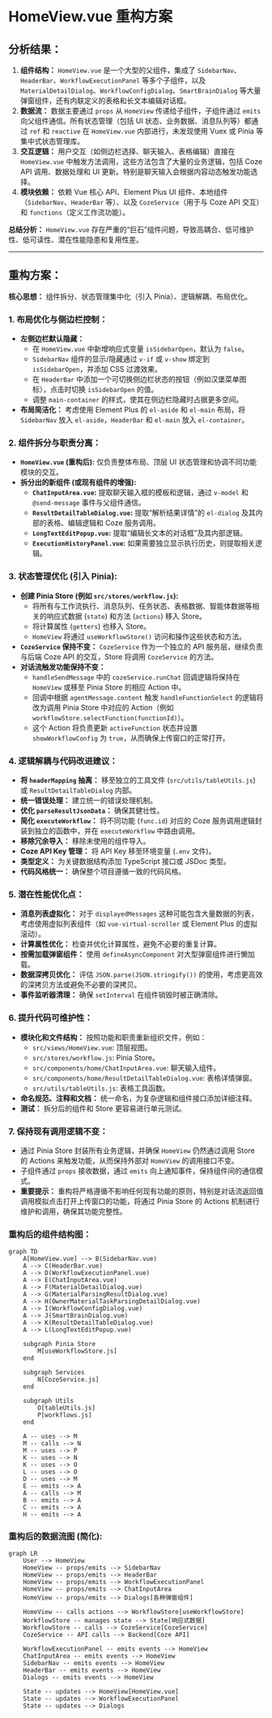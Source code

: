 # HomeView.vue 重构方案

## 分析结果：

1.  **组件结构：** `HomeView.vue` 是一个大型的父组件，集成了 `SidebarNav`、`HeaderBar`、`WorkflowExecutionPanel` 等多个子组件，以及 `MaterialDetailDialog`、`WorkflowConfigDialog`、`SmartBrainDialog` 等大量弹窗组件，还有内联定义的表格和长文本编辑对话框。
2.  **数据流：** 数据主要通过 `props` 从 `HomeView` 传递给子组件，子组件通过 `emits` 向父组件通信。所有状态管理（包括 UI 状态、业务数据、消息队列等）都通过 `ref` 和 `reactive` 在 `HomeView.vue` 内部进行，未发现使用 Vuex 或 Pinia 等集中式状态管理库。
3.  **交互逻辑：** 用户交互（如侧边栏选择、聊天输入、表格编辑）直接在 `HomeView.vue` 中触发方法调用，这些方法包含了大量的业务逻辑，包括 Coze API 调用、数据处理和 UI 更新。特别是聊天输入会根据内容动态触发功能选择。
4.  **模块依赖：** 依赖 Vue 核心 API、Element Plus UI 组件、本地组件（`SidebarNav`、`HeaderBar` 等）、以及 `CozeService`（用于与 Coze API 交互）和 `functions`（定义工作流功能）。

**总结分析：** `HomeView.vue` 存在严重的“巨石”组件问题，导致高耦合、低可维护性、低可读性、潜在性能隐患和复用性差。

---

## 重构方案：

**核心思想：** 组件拆分、状态管理集中化（引入 Pinia）、逻辑解耦、布局优化。

### 1. 布局优化与侧边栏控制：

*   **左侧边栏默认隐藏：**
    *   在 `HomeView.vue` 中新增响应式变量 `isSidebarOpen`，默认为 `false`。
    *   `SidebarNav` 组件的显示/隐藏通过 `v-if` 或 `v-show` 绑定到 `isSidebarOpen`，并添加 CSS 过渡效果。
    *   在 `HeaderBar` 中添加一个可切换侧边栏状态的按钮（例如汉堡菜单图标），点击时切换 `isSidebarOpen` 的值。
    *   调整 `main-container` 的样式，使其在侧边栏隐藏时占据更多空间。
*   **布局简洁化：** 考虑使用 Element Plus 的 `el-aside` 和 `el-main` 布局，将 `SidebarNav` 放入 `el-aside`，`HeaderBar` 和 `el-main` 放入 `el-container`。

### 2. 组件拆分与职责分离：

*   **`HomeView.vue` (重构后):** 仅负责整体布局、顶层 UI 状态管理和协调不同功能模块的交互。
*   **拆分出的新组件 (或现有组件的增强):**
    *   **`ChatInputArea.vue`:** 提取聊天输入框的模板和逻辑，通过 `v-model` 和 `@send-message` 事件与父组件通信。
    *   **`ResultDetailTableDialog.vue`:** 提取“解析结果详情”的 `el-dialog` 及其内部的表格、编辑逻辑和 Coze 服务调用。
    *   **`LongTextEditPopup.vue`:** 提取“编辑长文本的对话框”及其内部逻辑。
    *   **`ExecutionHistoryPanel.vue`:** 如果需要独立显示执行历史，则提取相关逻辑。

### 3. 状态管理优化 (引入 Pinia):

*   **创建 Pinia Store (例如 `src/stores/workflow.js`):**
    *   将所有与工作流执行、消息队列、任务状态、表格数据、智能体数据等相关的响应式数据 (`state`) 和方法 (`actions`) 移入 Store。
    *   将计算属性 (`getters`) 也移入 Store。
    *   `HomeView` 将通过 `useWorkflowStore()` 访问和操作这些状态和方法。
*   **`CozeService` 保持不变：** `CozeService` 作为一个独立的 API 服务层，继续负责与后端 Coze API 的交互，Store 将调用 `CozeService` 的方法。
*   **对话流触发功能保持不变：**
    *   `handleSendMessage` 中的 `cozeService.runChat` 回调逻辑将保持在 `HomeView` 或移至 Pinia Store 的相应 Action 中。
    *   回调中根据 `agentMessage.content` 触发 `handleFunctionSelect` 的逻辑将改为调用 Pinia Store 中对应的 Action（例如 `workflowStore.selectFunction(functionId)`）。
    *   这个 Action 将负责更新 `activeFunction` 状态并设置 `showWorkflowConfig` 为 `true`，从而确保上传窗口的正常打开。

### 4. 逻辑解耦与代码改进建议：

*   **将 `headerMapping` 抽离：** 移至独立的工具文件 (`src/utils/tableUtils.js`) 或 `ResultDetailTableDialog` 内部。
*   **统一错误处理：** 建立统一的错误处理机制。
*   **优化 `parseResultJsonData`：** 确保其健壮性。
*   **简化 `executeWorkflow`：** 将不同功能 (`func.id`) 对应的 Coze 服务调用逻辑封装到独立的函数中，并在 `executeWorkflow` 中路由调用。
*   **移除冗余导入：** 移除未使用的组件导入。
*   **Coze API Key 管理：** 将 API Key 移至环境变量 (`.env` 文件)。
*   **类型定义：** 为关键数据结构添加 TypeScript 接口或 JSDoc 类型。
*   **代码风格统一：** 确保整个项目遵循一致的代码风格。

### 5. 潜在性能优化点：

*   **消息列表虚拟化：** 对于 `displayedMessages` 这种可能包含大量数据的列表，考虑使用虚拟列表组件（如 `vue-virtual-scroller` 或 Element Plus 的虚拟滚动）。
*   **计算属性优化：** 检查并优化计算属性，避免不必要的重复计算。
*   **按需加载弹窗组件：** 使用 `defineAsyncComponent` 对大型弹窗组件进行懒加载。
*   **数据深拷贝优化：** 评估 `JSON.parse(JSON.stringify())` 的使用，考虑更高效的深拷贝方法或避免不必要的深拷贝。
*   **事件监听器清理：** 确保 `setInterval` 在组件销毁时被正确清除。

### 6. 提升代码可维护性：

*   **模块化和文件结构：** 按照功能和职责重新组织文件，例如：
    *   `src/views/HomeView.vue`: 顶层视图。
    *   `src/stores/workflow.js`: Pinia Store。
    *   `src/components/home/ChatInputArea.vue`: 聊天输入组件。
    *   `src/components/home/ResultDetailTableDialog.vue`: 表格详情弹窗。
    *   `src/utils/tableUtils.js`: 表格工具函数。
*   **命名规范、注释和文档：** 统一命名，为复杂逻辑和组件接口添加详细注释。
*   **测试：** 拆分后的组件和 Store 更容易进行单元测试。

### 7. 保持现有调用逻辑不变：

*   通过 Pinia Store 封装所有业务逻辑，并确保 `HomeView` 仍然通过调用 Store 的 Actions 来触发功能，从而保持外部对 `HomeView` 的调用接口不变。
*   子组件通过 `props` 接收数据，通过 `emits` 向上通知事件，保持组件间的通信模式。
*   **重要提示：** 重构将严格遵循不影响任何现有功能的原则，特别是对话流返回值调用模拟点击打开上传窗口的功能，将通过 Pinia Store 的 Actions 机制进行维护和调用，确保其功能完整性。

### 重构后的组件结构图：

```mermaid
graph TD
    A[HomeView.vue] --> B(SidebarNav.vue)
    A --> C(HeaderBar.vue)
    A --> D(WorkflowExecutionPanel.vue)
    A --> E(ChatInputArea.vue)
    A --> F(MaterialDetailDialog.vue)
    A --> G(MaterialParsingResultDialog.vue)
    A --> H(OwnerMaterialTaskParsingDetailDialog.vue)
    A --> I(WorkflowConfigDialog.vue)
    A --> J(SmartBrainDialog.vue)
    A --> K(ResultDetailTableDialog.vue)
    A --> L(LongTextEditPopup.vue)

    subgraph Pinia Store
        M[useWorkflowStore.js]
    end

    subgraph Services
        N[CozeService.js]
    end

    subgraph Utils
        O[tableUtils.js]
        P[workflows.js]
    end

    A -- uses --> M
    M -- calls --> N
    M -- uses --> P
    K -- uses --> N
    K -- uses --> O
    L -- uses --> O
    D -- uses --> M
    E -- emits --> A
    A -- calls --> M
    B -- emits --> A
    C -- emits --> A
    H -- emits --> A
```

### 重构后的数据流图 (简化):

```mermaid
graph LR
    User --> HomeView
    HomeView -- props/emits --> SidebarNav
    HomeView -- props/emits --> HeaderBar
    HomeView -- props/emits --> WorkflowExecutionPanel
    HomeView -- props/emits --> ChatInputArea
    HomeView -- props/emits --> Dialogs[各种弹窗组件]

    HomeView -- calls actions --> WorkflowStore[useWorkflowStore]
    WorkflowStore -- manages state --> State[响应式数据]
    WorkflowStore -- calls --> CozeService[CozeService]
    CozeService -- API calls --> Backend[Coze API]

    WorkflowExecutionPanel -- emits events --> HomeView
    ChatInputArea -- emits events --> HomeView
    SidebarNav -- emits events --> HomeView
    HeaderBar -- emits events --> HomeView
    Dialogs -- emits events --> HomeView

    State -- updates --> HomeView[HomeView.vue]
    State -- updates --> WorkflowExecutionPanel
    State -- updates --> Dialogs